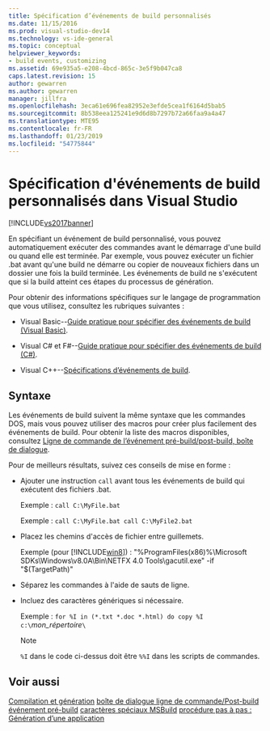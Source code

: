 ```yaml
---
title: Spécification d’événements de build personnalisés
ms.date: 11/15/2016
ms.prod: visual-studio-dev14
ms.technology: vs-ide-general
ms.topic: conceptual
helpviewer_keywords:
- build events, customizing
ms.assetid: 69e935a5-e208-4bcd-865c-3e5f9b047ca8
caps.latest.revision: 15
author: gewarren
ms.author: gewarren
manager: jillfra
ms.openlocfilehash: 3eca61e696fea82952e3efde5cea1f6164d5bab5
ms.sourcegitcommit: 8b538eea125241e9d6d8b7297b72a66faa9a4a47
ms.translationtype: MTE95
ms.contentlocale: fr-FR
ms.lasthandoff: 01/23/2019
ms.locfileid: "54775844"
---
```

# <a name="specifying-custom-build-events-in-visual-studio"></a>Spécification d'événements de build personnalisés dans Visual Studio
[!INCLUDE[vs2017banner](../includes/vs2017banner.md)]

En spécifiant un événement de build personnalisé, vous pouvez automatiquement exécuter des commandes avant le démarrage d'une build ou quand elle est terminée. Par exemple, vous pouvez exécuter un fichier .bat avant qu'une build ne démarre ou copier de nouveaux fichiers dans un dossier une fois la build terminée. Les événements de build ne s'exécutent que si la build atteint ces étapes du processus de génération.

 Pour obtenir des informations spécifiques sur le langage de programmation que vous utilisez, consultez les rubriques suivantes :

-   Visual Basic--[Guide pratique pour spécifier des événements de build (Visual Basic)](../ide/how-to-specify-build-events-visual-basic.md).

-   Visual C# et F#--[Guide pratique pour spécifier des événements de build (C#)](../ide/how-to-specify-build-events-csharp.md).

-   Visual C++--[Spécifications d’événements de build](http://msdn.microsoft.com/library/788a6c18-2dbe-4a49-8cd6-86c1ad7a95cc).

## <a name="syntax"></a>Syntaxe
 Les événements de build suivent la même syntaxe que les commandes DOS, mais vous pouvez utiliser des macros pour créer plus facilement des événements de build. Pour obtenir la liste des macros disponibles, consultez [Ligne de commande de l’événement pré-build/post-build, boîte de dialogue](../ide/reference/pre-build-event-post-build-event-command-line-dialog-box.md).

 Pour de meilleurs résultats, suivez ces conseils de mise en forme :

-   Ajouter une instruction `call` avant tous les événements de build qui exécutent des fichiers .bat.

     Exemple : `call C:\MyFile.bat`

     Exemple : `call C:\MyFile.bat call C:\MyFile2.bat`

-   Placez les chemins d'accès de fichier entre guillemets.

     Exemple (pour [!INCLUDE[win8](../includes/win8-md.md)]) : "%ProgramFiles(x86)%\Microsoft SDKs\Windows\v8.0A\Bin\NETFX 4.0 Tools\gacutil.exe" -if "$(TargetPath)"

-   Séparez les commandes à l'aide de sauts de ligne.

-   Incluez des caractères génériques si nécessaire.

     Exemple : `for %I in (*.txt *.doc *.html) do copy %I c:\`*mon_répertoire*`\`

    > [!NOTE]
    >  `%I` dans le code ci-dessus doit être `%%I` dans les scripts de commandes.

## <a name="see-also"></a>Voir aussi
 [Compilation et génération](../ide/compiling-and-building-in-visual-studio.md) [boîte de dialogue ligne de commande/Post-build événement pré-build](../ide/reference/pre-build-event-post-build-event-command-line-dialog-box.md) [caractères spéciaux MSBuild](../msbuild/msbuild-special-characters.md) [procédure pas à pas : Génération d’une application](../ide/walkthrough-building-an-application.md)
